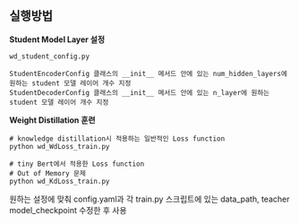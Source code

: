 ## 실행방법

**Student Model Layer 설정**
```
wd_student_config.py

StudentEncoderConfig 클래스의 __init__ 메서드 안에 있는 num_hidden_layers에 원하는 student 모델 레이어 개수 지정
StudentDecoderConfig 클래스의 __init__ 메서드 안에 있는 n_layer에 원하는 student 모델 레이어 개수 지정
```

**Weight Distillation 훈련**
```shell=
# knowledge distillation시 적용하는 일반적인 Loss function
python wd_WdLoss_train.py

# tiny Bert에서 적용한 Loss function
# Out of Memory 문제
python wd_KdLoss_train.py
```
원하는 설정에 맞춰 config.yaml과 각 train.py 스크립트에 있는 data_path, teacher model_checkpoint 수정한 후 사용